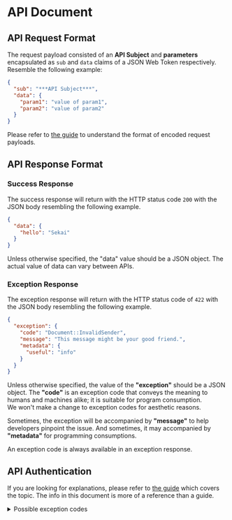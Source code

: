 # API Document

## API Request Format

The request payload consisted of an __API Subject__ and __parameters__ encapsulated as `sub` and `data` claims of a JSON Web Token respectively.
Resemble the following example:

~~~json
{
  "sub": "***API Subject***",
  "data": {
    "param1": "value of param1",
    "param2": "value of param2"
  }
}
~~~

Please refer to [the guide](../guides#understand-the-authentication) to understand the format of encoded request payloads.

## API Response Format

### Success Response

The success response will return with the HTTP status code `200` with the JSON body resembling the following example.

~~~json
{
  "data": {
    "hello": "Sekai"
  }
}
~~~

Unless otherwise specified, the "data" value should be a JSON object.
The actual value of data can vary between APIs.

### Exception Response

The exception response will return with the HTTP status code of `422` with the JSON body resembling the following example.

~~~json
{
  "exception": {
    "code": "Document::InvalidSender",
    "message": "This message might be your good friend.",
    "metadata": {
      "useful": "info"
    }
  }
}
~~~

Unless otherwise specified, the value of the __"exception"__ should be a JSON object.
The __"code"__ is an exception code that conveys the meaning to humans and machines alike;
it is suitable for program consumption.  
We won't make a change to exception codes for aesthetic reasons.

Sometimes, the exception will be accompanied by __"message"__ to help developers pinpoint the issue.
And sometimes, it may accompanied by __"metadata"__ for programming consumptions.

An exception code is always available in an exception response.

## API Authentication

If you are looking for explanations, please refer to [the guide](../guides#understand-the-authentication) which covers the topic.
The info in this document is more of a reference than a guide.

<details>
  <summary>Possible exception codes</summary>

  Code | Description
  -- | --
  JWT::KeyNotFound | The kid specified in the JWT header can't be found in the system. You should also check the API endpoint because each project has a different API endpoint.
  JWT::IATDrift | The `iat` claim in the JWT drifts beyond the acceptable period. The token may be stale, or the clock on the system used to generate the token is unusable.
  JWT::InvalidSubject | Unrecognized `API subject` specified.
  JWT::VerificationError | Mainly invalid signature; please check: the secret key and API endpoint.
  JWT::DecodeError | General JWT docode isuues; this exception code shoud accompanied with a useful message for debugging.
  JWT::SchemaViolation | Some of the fields is not conformed to agreed format at the JWT level.
</details>
